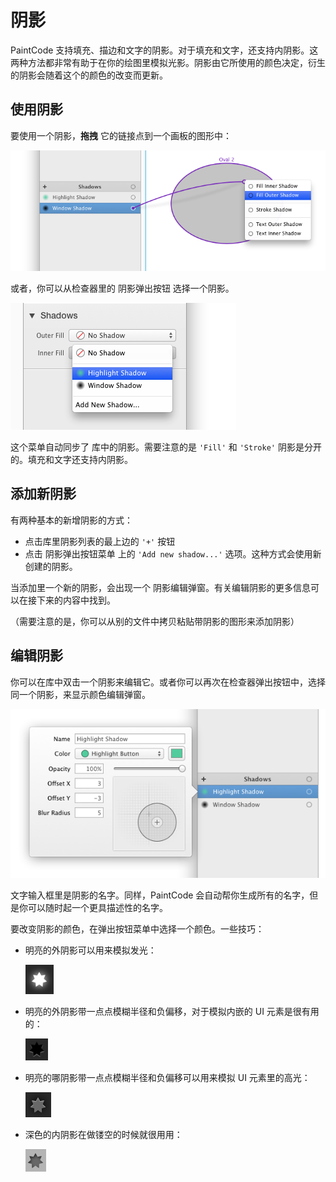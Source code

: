 # 阴影

PaintCode 支持填充、描边和文字的阴影。对于填充和文字，还支持内阴影。这两种方法都非常有助于在你的绘图里模拟光影。阴影由它所使用的颜色决定，衍生的阴影会随着这个的颜色的改变而更新。

## 使用阴影

要使用一个阴影，**拖拽** 它的链接点到一个画板的图形中：

![](images/shadow_assign_connection.png)

或者，你可以从检查器里的 阴影弹出按钮 选择一个阴影。

![](images/shadowpopup.png)

这个菜单自动同步了 库中的阴影。需要注意的是 `'Fill'` 和 `'Stroke'` 阴影是分开的。填充和文字还支持内阴影。

## 添加新阴影

有两种基本的新增阴影的方式：

- 点击库里阴影列表的最上边的 `'+'` 按钮
- 点击 阴影弹出按钮菜单 上的 `'Add new shadow...'` 选项。这种方式会使用新创建的阴影。

当添加里一个新的阴影，会出现一个 阴影编辑弹窗。有关编辑阴影的更多信息可以在接下来的内容中找到。

（需要注意的是，你可以从别的文件中拷贝粘贴带阴影的图形来添加阴影）

## 编辑阴影

你可以在库中双击一个阴影来编辑它。或者你可以再次在检查器弹出按钮中，选择同一个阴影，来显示颜色编辑弹窗。

![](images/shadowpopover.png)

文字输入框里是阴影的名字。同样，PaintCode 会自动帮你生成所有的名字，但是你可以随时起一个更具描述性的名字。

要改变阴影的颜色，在弹出按钮菜单中选择一个颜色。一些技巧：

- 明亮的外阴影可以用来模拟发光：

    ![外阴影](images/shadow1.png)

- 明亮的外阴影带一点点模糊半径和负偏移，对于模拟内嵌的 UI 元素是很有用的：

    ![外阴影](images/shadow2.png)

- 明亮的哪阴影带一点点模糊半径和负偏移可以用来模拟 UI 元素里的高光：

    ![外阴影](images/shadow3.png)

- 深色的内阴影在做镂空的时候就很用用：

    ![外阴影](images/shadow4.png)
